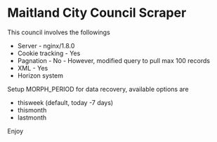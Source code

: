 # Maitland City Council Scraper

This council involves the followings
* Server - nginx/1.8.0
* Cookie tracking - Yes
* Pagnation - No - However, modified query to pull max 100 records
* XML - Yes
* Horizon system

Setup MORPH_PERIOD for data recovery, available options are
* thisweek (default, today -7 days)
* thismonth
* lastmonth

Enjoy
